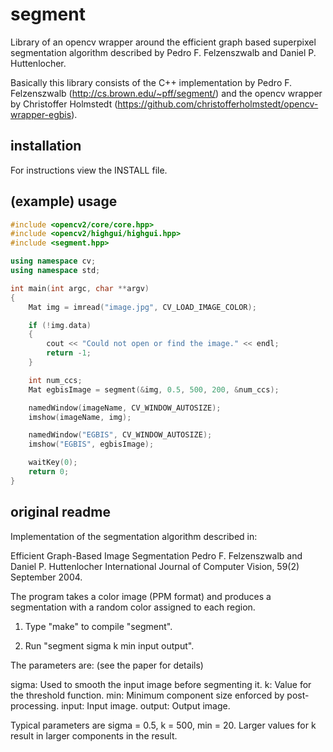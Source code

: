 segment
=======

Library of an opencv wrapper around the efficient graph based superpixel segmentation algorithm described by Pedro F. Felzenszwalb and Daniel P. Huttenlocher.

Basically this library consists of the C++ implementation by Pedro F. Felzenszwalb (http://cs.brown.edu/~pff/segment/) and the opencv wrapper by Christoffer Holmstedt (https://github.com/christofferholmstedt/opencv-wrapper-egbis).

installation
------------
For instructions view the INSTALL file.

(example) usage
---------------
```C++
#include <opencv2/core/core.hpp>
#include <opencv2/highgui/highgui.hpp>
#include <segment.hpp>

using namespace cv;
using namespace std;

int main(int argc, char **argv)
{
	Mat img = imread("image.jpg", CV_LOAD_IMAGE_COLOR);

	if (!img.data)
	{
		cout << "Could not open or find the image." << endl;
		return -1;
	}

	int num_ccs;
	Mat egbisImage = segment(&img, 0.5, 500, 200, &num_ccs);

	namedWindow(imageName, CV_WINDOW_AUTOSIZE);
	imshow(imageName, img);

	namedWindow("EGBIS", CV_WINDOW_AUTOSIZE);
	imshow("EGBIS", egbisImage);

	waitKey(0);
	return 0;
}
```


original readme
---------------

Implementation of the segmentation algorithm described in:

Efficient Graph-Based Image Segmentation
Pedro F. Felzenszwalb and Daniel P. Huttenlocher
International Journal of Computer Vision, 59(2) September 2004.

The program takes a color image (PPM format) and produces a segmentation
with a random color assigned to each region.

1) Type "make" to compile "segment".

2) Run "segment sigma k min input output".

The parameters are: (see the paper for details)

sigma: Used to smooth the input image before segmenting it.
k: Value for the threshold function.
min: Minimum component size enforced by post-processing.
input: Input image.
output: Output image.

Typical parameters are sigma = 0.5, k = 500, min = 20.
Larger values for k result in larger components in the result.
